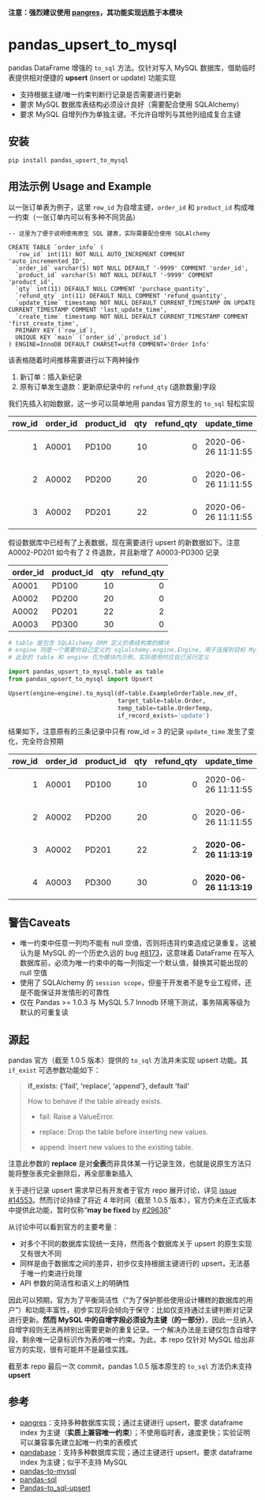 **注意：强烈建议使用 [pangres](https://github.com/ThibTrip/pangres)，其功能实现远胜于本模块**



# pandas_upsert_to_mysql

pandas DataFrame 增强的  `to_sql`  方法。仅针对写入 MySQL 数据库，借助临时表提供相对便捷的  **upsert** (insert or update)  功能实现

- 支持根据主键/唯一约束判断行记录是否需要进行更新
- 要求 MySQL 数据库表结构必须设计良好（需要配合使用 SQLAlchemy）
- 要求 MySQL 自增列作为单独主键。不允许自增列与其他列组成复合主键



## 安装

```shell
pip install pandas_upsert_to_mysql
```



## 用法示例 Usage and Example

以一张订单表为例子，这里 `row_id` 为自增主键，`order_id` 和 `product_id` 构成唯一约束（一张订单内可以有多种不同货品）

```mysql
-- 这里为了便于说明使用原生 SQL 建表，实际需要配合使用 SQLAlchemy

CREATE TABLE `order_info` (
  `row_id` int(11) NOT NULL AUTO_INCREMENT COMMENT 'auto_incremented_ID',
  `order_id` varchar(5) NOT NULL DEFAULT '-9999' COMMENT 'order_id',
  `product_id` varchar(5) NOT NULL DEFAULT '-9999' COMMENT 'product_id',
  `qty` int(11) DEFAULT NULL COMMENT 'purchase_quantity',
  `refund_qty` int(11) DEFAULT NULL COMMENT 'refund_quantity',
  `update_time` timestamp NOT NULL DEFAULT CURRENT_TIMESTAMP ON UPDATE CURRENT_TIMESTAMP COMMENT 'last_update_time',
  `create_time` timestamp NOT NULL DEFAULT CURRENT_TIMESTAMP COMMENT 'first_create_time',
  PRIMARY KEY (`row_id`),
  UNIQUE KEY `main` (`order_id`,`product_id`)
) ENGINE=InnoDB DEFAULT CHARSET=utf8 COMMENT='Order Info'
```

该表格随着时间推移需要进行以下两种操作

1. 新订单：插入新纪录
2. 原有订单发生退款：更新原纪录中的 `refund_qty` (退款数量)字段

我们先插入初始数据，这一步可以简单地用 pandas 官方原生的 `to_sql` 轻松实现

| row_id | order_id | product_id |  qty | refund_qty | update_time         | create_time         |
| -----: | :------- | :--------- | ---: | ---------: | :------------------ | :------------------ |
|      1 | A0001    | PD100      |   10 |          0 | 2020-06-26 11:11:55 | 2020-06-26 11:11:55 |
|      2 | A0002    | PD200      |   20 |          0 | 2020-06-26 11:11:55 | 2020-06-26 11:11:55 |
|      3 | A0002    | PD201      |   22 |          0 | 2020-06-26 11:11:55 | 2020-06-26 11:11:55 |

假设数据库中已经有了上表数据，现在需要进行 upsert 的新数据如下。注意 A0002-PD201 如今有了 2 件退款，并且新增了 A0003-PD300 记录

| order_id | product_id |  qty | refund_qty |
| :------- | :--------- | ---: | ---------: |
| A0001    | PD100      |   10 |          0 |
| A0002    | PD200      |   20 |          0 |
| A0002    | PD201      |   22 |          2 |
| A0003    | PD300      |   30 |          0 |



```python
# table 是包含 SQLAlchemy ORM 定义的表结构类的模块
# engine 则是一个需要你自己定义的 sqlalchemy.engine.Engine，用于连接到目标 MySQL 数据库，与 pandas.DataFrame.to_sql 中的 con 参数要求相同
# 此处的 table 和 engine 仅为模块内示例，实际使用时应自己另行定义

import pandas_upsert_to_mysql.table as table
from pandas_upsert_to_mysql import Upsert

Upsert(engine=engine).to_mysql(df=table.ExampleOrderTable.new_df,
                               target_table=table.Order,
                               temp_table=table.OrderTemp,
                               if_record_exists='update')
```

结果如下，注意原有的三条记录中只有 row_id = 3 的记录 `update_time` 发生了变化，完全符合预期

| row_id | order_id | product_id |  qty | refund_qty | update_time             | create_time             |
| -----: | :------- | :--------- | ---: | ---------: | :---------------------- | :---------------------- |
|      1 | A0001    | PD100      |   10 |          0 | 2020-06-26 11:11:55     | 2020-06-26 11:11:55     |
|      2 | A0002    | PD200      |   20 |          0 | 2020-06-26 11:11:55     | 2020-06-26 11:11:55     |
|      3 | A0002    | PD201      |   22 |          2 | **2020-06-26 11:13:19** | 2020-06-26 11:11:55     |
|      4 | A0003    | PD300      |   30 |          0 | **2020-06-26 11:13:19** | **2020-06-26 11:13:19** |



## 警告Caveats

- 唯一约束中任意一列均不能有 null 空值，否则将违背约束造成记录重复。这被认为是 MySQL 的一个历史久远的 bug [#8173](https://bugs.mysql.com/bug.php?id=8173)，这意味着 DataFrame 在写入数据库前，必须为唯一约束中的每一列指定一个默认值，替换其可能出现的 null 空值
- 使用了 SQLAlchemy 的 `session scope`，但鉴于开发者不是专业工程师，还是不能保证并发情形的可靠性
- 仅在 Pandas >= 1.0.3 与 MySQL 5.7 Innodb 环境下测试，事务隔离等级为默认的可重复读



## 源起

pandas 官方（截至 1.0.5 版本）提供的 `to_sql` 方法并未实现 upsert 功能。其 `if_exist` 可选参数功能如下：

> **if_exists: {‘fail’, ‘replace’, ‘append’}, default ‘fail’**
>
> How to behave if the table already exists.
>
> - fail: Raise a ValueError.
>
> - replace: Drop the table before inserting new values.
>
> - append: Insert new values to the existing table.

注意此参数的 **replace** 是对**全表**而非具体某一行记录生效，也就是说原生方法只能将整张表完全删除后，再全部重新插入

关于逐行记录 upsert 需求早已有开发者于官方 repo 展开讨论，详见 [issue #14553](https://github.com/pandas-dev/pandas/issues/14553)。然而讨论持续了将近 4 年时间（截至 1.0.5 版本），官方仍未在正式版本中提供此功能，暂时仅称“**may be fixed** by [#29636](https://github.com/pandas-dev/pandas/pull/29636)"

从讨论中可以看到官方的主要考量：

- 对多个不同的数据库实现统一支持，然而各个数据库关于 upsert 的原生实现又有很大不同
- 同样是由于数据库之间的差异，初步仅支持根据主键进行的 upsert，无法基于唯一约束进行处理
- API 参数的简洁性和语义上的明确性

因此可以预期，官方为了平衡简洁性（“为了保护那些使用设计糟糕的数据库的用户”）和功能丰富性，初步实现将会倾向于保守：比如仅支持通过主键判断对记录进行更新。**然而 MySQL 中的自增字段必须设为主键（的一部分）**，因此一旦纳入自增字段则无法再辨别出需要更新的重复记录。一个解决办法是主键仅包含自增字段，剩余唯一记录标识作为表的唯一约束。为此，本  repo 仅针对 MySQL 给出非官方的实现，很有可能并不是最佳实践。



截至本 repo 最后一次 commit，pandas 1.0.5 版本原生的 `to_sql` 方法仍未支持 **upsert**



## 参考

- [pangres](https://github.com/ThibTrip/pangres)：支持多种数据库实现；通过主键进行 upsert，要求 dataframe index 为主键（**实质上兼容唯一约束**）；不使用临时表，速度更快；实验证明可以兼容事先建立起唯一约束的表模式
- [pandabase](https://github.com/notsambeck/pandabase)：支持多种数据库实现；通过主键进行 upsert，要求 dataframe index 为主键；似乎不支持 MySQL
- [pandas-to-mysql](https://github.com/frank690/pandas-to-mysql)
- [pandas-sql](https://github.com/xbanke/pandas-sql)
- [Pandas-to_sql-upsert](https://github.com/ryanbaumann/Pandas-to_sql-upsert)
